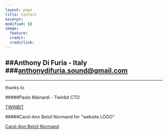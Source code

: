 ```yaml
---
layout: page
title: Contact
excerpt: 
modified: {} 
image:
  feature: 
  credit: 
  creditlink: 
---
```


##Anthony Di Furia - Italy
###anthonydifuria.sound@gmail.com
---












---
thanks to

#####Paolo Mainardi - Twinbit CTO 

<div markdown="0"><a href="http://www.twinbit.it/it" class="btn">TWINBIT</a></div>

#####Carol-Ann Belzil Normand 
for "website LOGO"

<div markdown="0"><a href="http://carolannbelzilnormand.com/" class="btn">Carol-Ann Belzil Normand</a></div>

